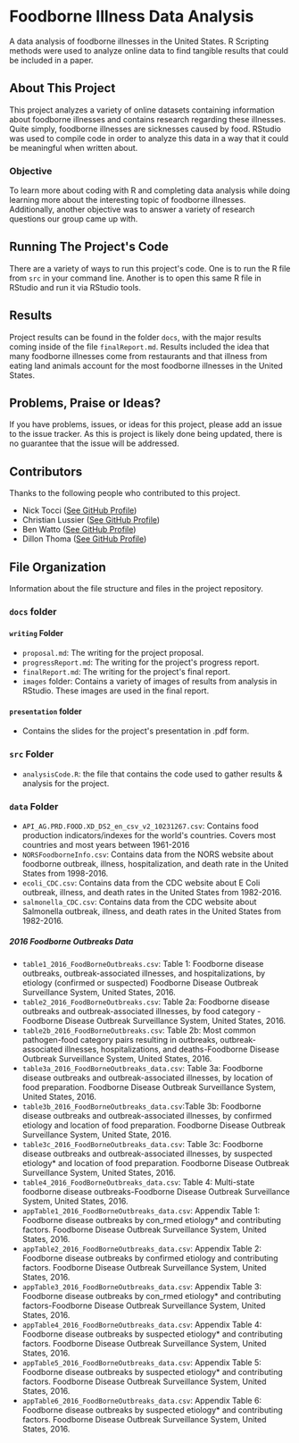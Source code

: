 # Foodborne Illness Data Analysis
A data analysis of foodborne illnesses in the United States. R Scripting methods were used to analyze online data to find tangible results that could be included in a paper.

## About This Project
This project analyzes a variety of online datasets containing information about foodborne illnesses and contains research regarding these illnesses. Quite simply, foodborne illnesses are sicknesses caused by food. RStudio was used to compile code in order to analyze this data in a way that it could be meaningful when written about.
### Objective
To learn more about coding with R and completing data analysis while doing learning more about the interesting topic of foodborne illnesses. Additionally, another objective was to answer a variety of research questions our group came up with.

## Running The Project's Code
There are a variety of ways to run this project's code. One is to run the R file from `src` in your command line. Another is to open this same R file in RStudio and run it via RStudio tools.
## Results
Project results can be found in the folder `docs`, with the major results coming inside of the file `finalReport.md`. Results included the idea that many foodborne illnesses come from restaurants and that illness from eating land animals account for the most foodborne illnesses in the United States.

## Problems, Praise or Ideas?
If you have problems, issues, or ideas for this project, please add an issue to the issue tracker. As this is project is likely done being updated, there is no guarantee that the issue will be addressed.

## Contributors
Thanks to the following people who contributed to this project.
 - Nick Tocci ([See GitHub Profile](https://github.com/toccinAC))
 - Christian Lussier ([See GitHub Profile](https://github.com/lussierc))
 - Ben Watto ([See GitHub Profile](https://github.com/wattob))
 - Dillon Thoma ([See GitHub Profile](https://github.com/thomad74))

## File Organization
Information about the file structure and files in the project repository.
### `docs` folder
#### `writing` Folder
- `proposal.md`: The writing for the project proposal.
- `progressReport.md`: The writing for the project's progress report.
- `finalReport.md`: The writing for the project's final report.
- `images` folder: Contains a variety of images of results from analysis in RStudio. These images are used in the final report.

#### `presentation` folder
- Contains the slides for the project's presentation in .pdf form.

### `src` Folder
 - `analysisCode.R`: the file that contains the code used to gather results & analysis for the project.

### `data` Folder
- `API_AG.PRD.FOOD.XD_DS2_en_csv_v2_10231267.csv`: Contains food production indicators/indexes for the world's countries. Covers most countries and most years between 1961-2016
- `NORSFoodborneInfo.csv`: Contains data from the NORS website about foodborne outbreak, illness, hospitalization, and death rate in the United States from 1998-2016.
- `ecoli_CDC.csv`: Contains data from the CDC website about E Coli outbreak, illness, and death rates in the United States from 1982-2016.
- `salmonella_CDC.csv`: Contains data from the CDC website about Salmonella outbreak, illness, and death rates in the United States from 1982-2016.

##### 2016 Foodborne Outbreaks Data
- `table1_2016_FoodBorneOutbreaks.csv`: Table 1: Foodborne disease outbreaks, outbreak-associated illnesses, and hospitalizations, by etiology (confirmed or suspected) Foodborne Disease Outbreak Surveillance System, United States, 2016.
- `table2_2016_FoodBorneOutbreaks.csv`: Table 2a: Foodborne disease outbreaks and outbreak-associated illnesses, by food category - Foodborne Disease Outbreak Surveillance System, United States, 2016.
- `table2b_2016_FoodBorneOutbreaks.csv`: Table 2b: Most common pathogen-food category pairs resulting in outbreaks, outbreak-associated illnesses, hospitalizations, and deaths-Foodborne Disease Outbreak Surveillance System, United States, 2016.
- `table3a_2016_FoodBorneOutbreaks_data.csv`: Table 3a: Foodborne disease outbreaks and outbreak-associated illnesses, by location of food preparation. Foodborne Disease Outbreak Surveillance System, United States, 2016.
- `table3b_2016_FoodBorneOutbreaks_data.csv`:Table 3b: Foodborne disease outbreaks and outbreak-associated illnesses, by confirmed etiology and location of food preparation. Foodborne Disease Outbreak Surveillance System, United State, 2016.
- `table3c_2016_FoodBorneOutbreaks_data.csv`: Table 3c: Foodborne disease outbreaks and outbreak-associated illnesses, by suspected etiology* and location of food preparation. Foodborne Disease Outbreak Surveillance System, United States, 2016.
- `table4_2016_FoodBorneOutbreaks_data.csv`: Table 4: Multi-state foodborne disease outbreaks-Foodborne Disease Outbreak Surveillance System, United States, 2016.
- `appTable1_2016_FoodBorneOutbreaks_data.csv`: Appendix Table 1: Foodborne disease outbreaks by con_rmed etiology* and contributing factors. Foodborne Disease Outbreak Surveillance System, United States, 2016.
- `appTable2_2016_FoodBorneOutbreaks_data.csv`: Appendix Table 2: Foodborne disease outbreaks by confirmed etiology and contributing factors. Foodborne Disease Outbreak Surveillance System, United States, 2016.
- `appTable3_2016_FoodBorneOutbreaks_data.csv`: Appendix Table 3: Foodborne disease outbreaks by con_rmed etiology* and contributing factors-Foodborne Disease Outbreak Surveillance System, United States, 2016.    
- `appTable4_2016_FoodBorneOutbreaks_data.csv`: Appendix Table 4: Foodborne disease outbreaks by suspected etiology* and contributing factors. Foodborne Disease Outbreak Surveillance System, United States, 2016.
- `appTable5_2016_FoodBorneOutbreaks_data.csv`: Appendix Table 5: Foodborne disease outbreaks by suspected etiology* and contributing factors. Foodborne Disease Outbreak Surveillance System, United States, 2016.
- `appTable6_2016_FoodBorneOutbreaks_data.csv`: Appendix Table 6: Foodborne disease outbreaks by suspected etiology* and contributing factors. Foodborne Disease Outbreak Surveillance System, United States, 2016.
